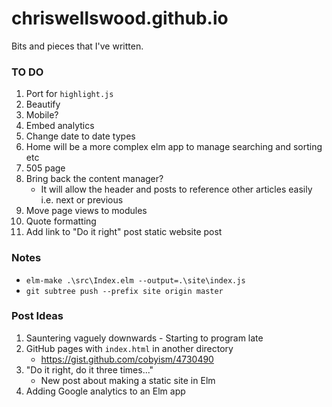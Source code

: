 # chriswellswood.github.io
Bits and pieces that I've written.

### TO DO

1. Port for `highlight.js`
1. Beautify
1. Mobile?
1. Embed analytics
1. Change date to date types
1. Home will be a more complex elm app to manage searching and sorting etc
1. 505 page
1. Bring back the content manager?
    * It will allow the header and posts to reference other articles easily i.e. next or previous
1. Move page views to modules
1. Quote formatting
1. Add link to "Do it right" post static website post

### Notes

* `elm-make .\src\Index.elm --output=.\site\index.js`
* `git subtree push --prefix site origin master`

### Post Ideas

1. Sauntering vaguely downwards - Starting to program late
1. GitHub pages with `index.html` in another directory
    * https://gist.github.com/cobyism/4730490
1. "Do it right, do it three times..."
    * New post about making a static site in Elm
1. Adding Google analytics to an Elm app